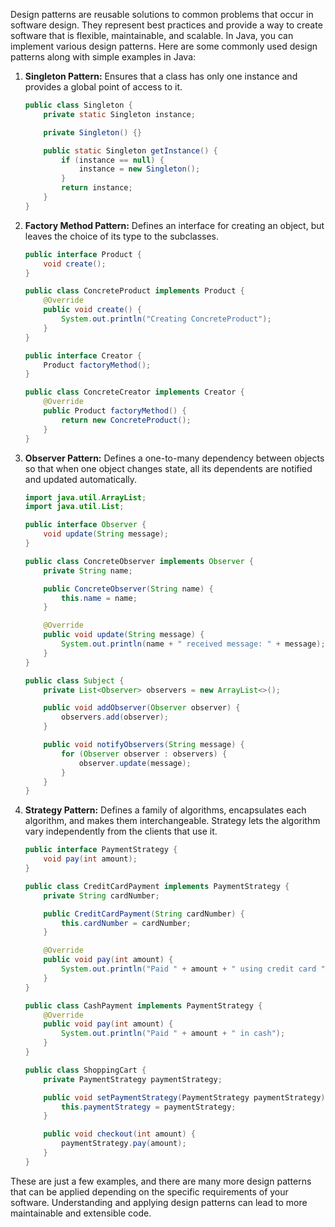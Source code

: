 Design patterns are reusable solutions to common problems that occur in software design. They represent best practices and provide a way to create software that is flexible, maintainable, and scalable. In Java, you can implement various design patterns. Here are some commonly used design patterns along with simple examples in Java:

1. **Singleton Pattern:**
   Ensures that a class has only one instance and provides a global point of access to it.

   ```java
   public class Singleton {
       private static Singleton instance;

       private Singleton() {}

       public static Singleton getInstance() {
           if (instance == null) {
               instance = new Singleton();
           }
           return instance;
       }
   }
   ```

2. **Factory Method Pattern:**
   Defines an interface for creating an object, but leaves the choice of its type to the subclasses.

   ```java
   public interface Product {
       void create();
   }

   public class ConcreteProduct implements Product {
       @Override
       public void create() {
           System.out.println("Creating ConcreteProduct");
       }
   }

   public interface Creator {
       Product factoryMethod();
   }

   public class ConcreteCreator implements Creator {
       @Override
       public Product factoryMethod() {
           return new ConcreteProduct();
       }
   }
   ```

3. **Observer Pattern:**
   Defines a one-to-many dependency between objects so that when one object changes state, all its dependents are notified and updated automatically.

   ```java
   import java.util.ArrayList;
   import java.util.List;

   public interface Observer {
       void update(String message);
   }

   public class ConcreteObserver implements Observer {
       private String name;

       public ConcreteObserver(String name) {
           this.name = name;
       }

       @Override
       public void update(String message) {
           System.out.println(name + " received message: " + message);
       }
   }

   public class Subject {
       private List<Observer> observers = new ArrayList<>();

       public void addObserver(Observer observer) {
           observers.add(observer);
       }

       public void notifyObservers(String message) {
           for (Observer observer : observers) {
               observer.update(message);
           }
       }
   }
   ```

4. **Strategy Pattern:**
   Defines a family of algorithms, encapsulates each algorithm, and makes them interchangeable. Strategy lets the algorithm vary independently from the clients that use it.

   ```java
   public interface PaymentStrategy {
       void pay(int amount);
   }

   public class CreditCardPayment implements PaymentStrategy {
       private String cardNumber;

       public CreditCardPayment(String cardNumber) {
           this.cardNumber = cardNumber;
       }

       @Override
       public void pay(int amount) {
           System.out.println("Paid " + amount + " using credit card " + cardNumber);
       }
   }

   public class CashPayment implements PaymentStrategy {
       @Override
       public void pay(int amount) {
           System.out.println("Paid " + amount + " in cash");
       }
   }

   public class ShoppingCart {
       private PaymentStrategy paymentStrategy;

       public void setPaymentStrategy(PaymentStrategy paymentStrategy) {
           this.paymentStrategy = paymentStrategy;
       }

       public void checkout(int amount) {
           paymentStrategy.pay(amount);
       }
   }
   ```

These are just a few examples, and there are many more design patterns that can be applied depending on the specific requirements of your software. Understanding and applying design patterns can lead to more maintainable and extensible code.